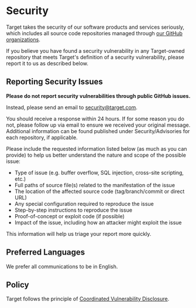 # Security

Target takes the security of our software products and services seriously, which includes all source code repositories managed through [our GitHub organizations](https://opensource.target.com).

If you believe you have found a security vulnerability in any Target-owned repository that meets Target's definition of a security vulnerability, please report it to us as described below.

## Reporting Security Issues

**Please do not report security vulnerabilities through public GitHub issues.**

Instead, please send an email to [security@target.com](mailto:security@target.com). 

You should receive a response within 24 hours. If for some reason you do not, please follow up via email to ensure we received your original message. Additional information can be found published under Security/Advisories for each repository, if applicable.

Please include the requested information listed below (as much as you can provide) to help us better understand the nature and scope of the possible issue:

-	Type of issue (e.g. buffer overflow, SQL injection, cross-site scripting, etc.)
-	Full paths of source file(s) related to the manifestation of the issue
-	The location of the affected source code (tag/branch/commit or direct URL)
-	Any special configuration required to reproduce the issue
-	Step-by-step instructions to reproduce the issue
-	Proof-of-concept or exploit code (if possible)
-	Impact of the issue, including how an attacker might exploit the issue

This information will help us triage your report more quickly.

## Preferred Languages

We prefer all communications to be in English.

## Policy

Target follows the principle of [Coordinated Vulnerability Disclosure]().
